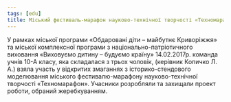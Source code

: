 ```yaml
---
tags: [edu]
title: Міський фестиваль-марафон науково-технічної творчості «Техномарафон»
---
```


У рамках міської програми «Обдаровані діти – майбутнє Криворіжжя» та міської комплексної програми з національно-патріотичного виховання «Виховуємо дитину – будуємо країну» 14.02.2017р. команда учнів 10-А класу, яка складалася з трьох чоловік, (керівник Копичко Л. А.) взяла участь у відкритих змаганнях з історико-стендового моделювання міського фестивалю-марафону науково-технічної творчості «Техномарафон». Учасники розробляли та захищали проект роботи, обраний жеребкуванням.

<slideshow id="72157680302582576"></slideshow>
